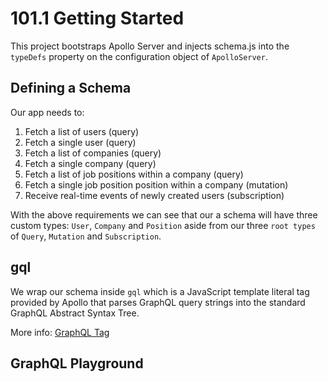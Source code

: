 # 101.1 Getting Started

This project bootstraps Apollo Server and injects schema.js into the `typeDefs`
property on the configuration object of `ApolloServer`.

## Defining a Schema

Our app needs to:

1. Fetch a list of users (query)
2. Fetch a single user (query)
3. Fetch a list of companies (query)
4. Fetch a single company (query)
5. Fetch a list of job positions within a company (query)
6. Fetch a single job position position within a company (mutation)
7. Receive real-time events of newly created users (subscription)

With the above requirements we can see that our a schema will have three
custom types: `User`, `Company` and `Position` aside from our three
`root types` of `Query`, `Mutation` and `Subscription`.

## gql

We wrap our schema inside `gql` which is a JavaScript template literal tag provided by
Apollo that parses GraphQL query strings into the standard GraphQL Abstract Syntax Tree.

More info: [GraphQL Tag](https://github.com/apollographql/graphql-tag)

## GraphQL Playground

<TODO>
